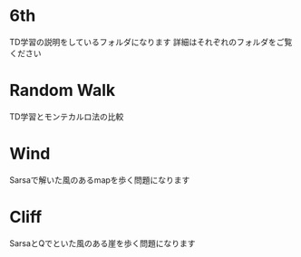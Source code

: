 # 6th
TD学習の説明をしているフォルダになります
詳細はそれぞれのフォルダをご覧ください

# Random Walk
TD学習とモンテカルロ法の比較

# Wind
Sarsaで解いた風のあるmapを歩く問題になります

# Cliff
SarsaとQでといた風のある崖を歩く問題になります